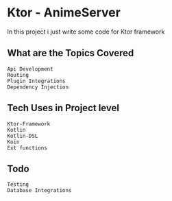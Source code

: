 # Ktor - AnimeServer
   In this project i just write some code for Ktor framework
   
## What are the Topics Covered
    Api Development
    Routing
    Plugin Integrations
    Dependency Injection

## Tech Uses in Project level
    Ktor-Framework
    Kotlin
    Kotlin-DSL
    Koin
    Ext functions
    

## Todo
    Testing
    Database Integrations
